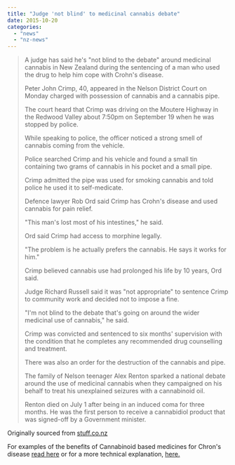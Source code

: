 ```yaml
---
title: "Judge 'not blind' to medicinal cannabis debate"
date: 2015-10-20
categories: 
  - "news"
  - "nz-news"
---
```


> A judge has said he's "not blind to the debate" around medicinal cannabis in New Zealand during the sentencing of a man who used the drug to help him cope with Crohn's disease.
> 
> Peter John Crimp, 40, appeared in the Nelson District Court on Monday charged with possession of cannabis and a cannabis pipe.
> 
> The court heard that Crimp was driving on the Moutere Highway in the Redwood Valley about 7:50pm on September 19 when he was stopped by police.
> 
> While speaking to police, the officer noticed a strong smell of cannabis coming from the vehicle.
> 
> Police searched Crimp and his vehicle and found a small tin containing two grams of cannabis in his pocket and a small pipe.
> 
> Crimp admitted the pipe was used for smoking cannabis and told police he used it to self-medicate.
> 
> Defence lawyer Rob Ord said Crimp has Crohn's disease and used cannabis for pain relief.
> 
> "This man's lost most of his intestines," he said.
> 
> Ord said Crimp had access to morphine legally.
> 
> "The problem is he actually prefers the cannabis. He says it works for him."
> 
> Crimp believed cannabis use had prolonged his life by 10 years, Ord said.
> 
> Judge Richard Russell said it was "not appropriate" to sentence Crimp to community work and decided not to impose a fine.
> 
> "I'm not blind to the debate that's going on around the wider medicinal use of cannabis," he said.
> 
> Crimp was convicted and sentenced to six months' supervision with the condition that he completes any recommended drug counselling and treatment.
> 
> There was also an order for the destruction of the cannabis and pipe.
> 
> The family of Nelson teenager Alex Renton sparked a national debate around the use of medicinal cannabis when they campaigned on his behalf to treat his unexplained seizures with a cannabinoid oil.
> 
> Renton died on July 1 after being in an induced coma for three months. He was the first person to receive a cannabidiol product that was signed-off by a Government minister.

Originally sourced from [stuff.co.nz](http://www.stuff.co.nz/national/73166735/Judge-not-blind-to-medicinal-cannabis-debate)

For examples of the benefits of Cannabinoid based medicines for Chron's disease [read here](http://www.medicaldaily.com/medical-marijuana-achieves-complete-remission-crohns-disease-drug-improves-appetite-and-sleep-247783) or for a more technical explanation, [here.](https://www.karger.com/Article/FullText/356512)
